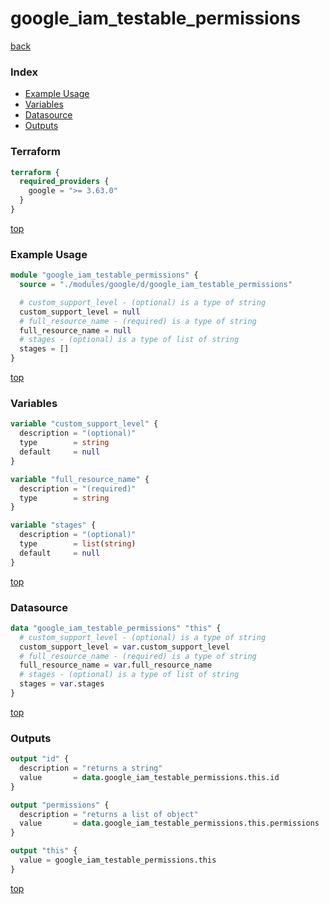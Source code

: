 # google_iam_testable_permissions

[back](../google.md)

### Index

- [Example Usage](#example-usage)
- [Variables](#variables)
- [Datasource](#datasource)
- [Outputs](#outputs)

### Terraform

```terraform
terraform {
  required_providers {
    google = ">= 3.63.0"
  }
}
```

[top](#index)

### Example Usage

```terraform
module "google_iam_testable_permissions" {
  source = "./modules/google/d/google_iam_testable_permissions"

  # custom_support_level - (optional) is a type of string
  custom_support_level = null
  # full_resource_name - (required) is a type of string
  full_resource_name = null
  # stages - (optional) is a type of list of string
  stages = []
}
```

[top](#index)

### Variables

```terraform
variable "custom_support_level" {
  description = "(optional)"
  type        = string
  default     = null
}

variable "full_resource_name" {
  description = "(required)"
  type        = string
}

variable "stages" {
  description = "(optional)"
  type        = list(string)
  default     = null
}
```

[top](#index)

### Datasource

```terraform
data "google_iam_testable_permissions" "this" {
  # custom_support_level - (optional) is a type of string
  custom_support_level = var.custom_support_level
  # full_resource_name - (required) is a type of string
  full_resource_name = var.full_resource_name
  # stages - (optional) is a type of list of string
  stages = var.stages
}
```

[top](#index)

### Outputs

```terraform
output "id" {
  description = "returns a string"
  value       = data.google_iam_testable_permissions.this.id
}

output "permissions" {
  description = "returns a list of object"
  value       = data.google_iam_testable_permissions.this.permissions
}

output "this" {
  value = google_iam_testable_permissions.this
}
```

[top](#index)